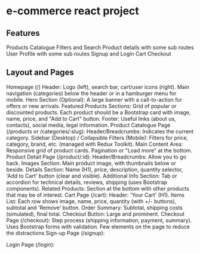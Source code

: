# e-commerce react project

## Features

Products Catalogue
Filters and Search 
Product details with some sub routes 
User Profile with some sub routes
Signup and Login
Cart
Checkout


## Layout and Pages
Homepage (/)
  Header: Logo (left), search bar, cart/user icons (right). Main navigation (categories) below the header or in a hamburger menu for mobile.
  Hero Section (Optional): A large banner with a call-to-action for offers or new arrivals.
  Featured Products Sections: Grid of popular or discounted products. Each product should be a Bootstrap card with image, name, price, and "Add to Cart" button.
  Footer: Useful links (about us, contacts), social media, legal information.
Product Catalogue Page (/products or /categories/:slug):
  Header/Breadcrumbs: Indicates the current category.
  Sidebar (Desktop) / Collapsible Filters (Mobile): Filters for price, category, brand, etc. (managed with Redux Toolkit).
  Main Content Area: Responsive grid of product cards. Pagination or "Load more" at the bottom.
Product Detail Page (/product/:id): 
  Header/Breadcrumbs: Allow you to go back. 
  Images Section: Main product image, with thumbnails below or beside. 
  Details Section: Name (H1), price, description, quantity selector, 'Add to Cart' button (clear and visible). 
  Additional Info Section: Tab or accordion for technical details, reviews, shipping (uses Bootstrap components).
  Related Products: Section at the bottom with other products that may be of interest. 
Cart Page (/cart): 
  Header: 'Your Cart' (H1). 
  Items List: Each row shows image, name, price, quantity (with +/- buttons), subtotal and 'Remove' button. 
  Order Summary: Subtotal, shipping costs (simulated), final total. 
  Checkout Button: Large and prominent. 
Checkout Page (/checkout): 
  Step process (shipping information, payment, summary). Uses Bootstrap forms with validation. 
  Few elements on the page to reduce the distractions
Sign-up Page (/signup):

Login Page (/login):



